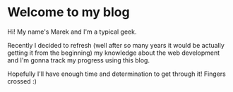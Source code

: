 # Welcome to my blog

Hi!
My name's Marek and I'm a typical geek.

Recently I decided to refresh (well after so many years it would be actually getting it from the beginning) my knowledge about the web development and I'm gonna track my progress using this blog.

Hopefully I'll have enough time and determination to get through it!
Fingers crossed :)
